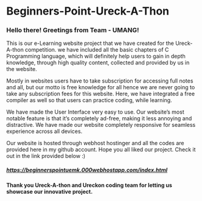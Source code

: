 # Beginners-Point-Ureck-A-Thon

### Hello there! Greetings from Team - UMANG!

This is our e-Learning website project that we have created for the Ureck-A-thon competition. we have included all the basic chapters of C Programming language, which will definitely help users to gain in depth knowledge, through high quality content, collected and provided by us in the website. 


Mostly in websites users have to take subscription for accessing full notes and all, but our motto is free knowledge for all hence we are never going to take any subscription fees for this website. Here, we have integrated a free compiler as well so that users can practice coding, while learning.


We have made the User Interface very easy to use. Our website’s most notable feature is that it’s completely ad-free, making it less annoying and distractive.
We have made our website completely responsive for seamless experience across all devices.


Our website is hosted through webhost hostinger and all the codes are provided here in my github account. Hope you all liked our project. Check it out in the link provided below :)
##### https://beginnerspointuemk.000webhostapp.com/index.html
#### Thank you Ureck-A-thon and Ureckon coding team for letting us showcase our innovative project.

